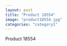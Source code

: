 ```yaml
---
layout: post
title: "Product 18554"
image: "product18554.jpg"
categories: "category1"
---
```

Product 18554
